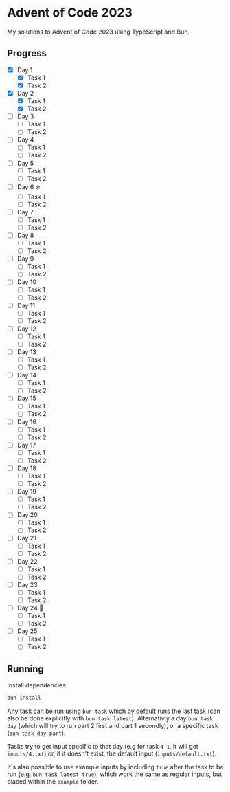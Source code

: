 # Advent of Code 2023

My solutions to Advent of Code 2023 using TypeScript and Bun.

## Progress

- [x] Day 1
  - [x] Task 1
  - [x] Task 2
- [x] Day 2
  - [x] Task 1
  - [x] Task 2
- [ ] Day 3
  - [ ] Task 1
  - [ ] Task 2
- [ ] Day 4
  - [ ] Task 1
  - [ ] Task 2
- [ ] Day 5
  - [ ] Task 1
  - [ ] Task 2
- [ ] Day 6 ❄️
  - [ ] Task 1
  - [ ] Task 2
- [ ] Day 7
  - [ ] Task 1
  - [ ] Task 2
- [ ] Day 8
  - [ ] Task 1
  - [ ] Task 2
- [ ] Day 9
  - [ ] Task 1
  - [ ] Task 2
- [ ] Day 10
  - [ ] Task 1
  - [ ] Task 2
- [ ] Day 11
  - [ ] Task 1
  - [ ] Task 2
- [ ] Day 12
  - [ ] Task 1
  - [ ] Task 2
- [ ] Day 13
  - [ ] Task 1
  - [ ] Task 2
- [ ] Day 14
  - [ ] Task 1
  - [ ] Task 2
- [ ] Day 15
  - [ ] Task 1
  - [ ] Task 2
- [ ] Day 16
  - [ ] Task 1
  - [ ] Task 2
- [ ] Day 17
  - [ ] Task 1
  - [ ] Task 2
- [ ] Day 18
  - [ ] Task 1
  - [ ] Task 2
- [ ] Day 19
  - [ ] Task 1
  - [ ] Task 2
- [ ] Day 20
  - [ ] Task 1
  - [ ] Task 2
- [ ] Day 21
  - [ ] Task 1
  - [ ] Task 2
- [ ] Day 22
  - [ ] Task 1
  - [ ] Task 2
- [ ] Day 23
  - [ ] Task 1
  - [ ] Task 2
- [ ] Day 24 🎄
  - [ ] Task 1
  - [ ] Task 2
- [ ] Day 25
  - [ ] Task 1
  - [ ] Task 2

## Running

Install dependencies:

```bash
bun install
```

Any task can be run using `bun task` which by default runs the last task (can also be done explicitly with `bun task latest`). Alternativly a day `bun task day` (which will try to run part 2 first and part 1 secondly), or a specific task (`bun task day-part`).

Tasks try to get input specific to that day (e.g for task `4-1`, it will get `inputs/4.txt`) or, if it doesn't exist, the default input (`inputs/default.txt`).

It's also possible to use example inputs by including `true` after the task to be run (e.g. `bun task latest true`), which work the same as regular inputs, but placed within the `example` folder.
